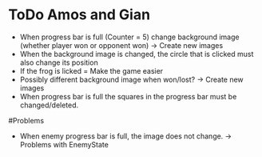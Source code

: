 # ToDo Amos and Gian
- When progress bar is full (Counter = 5) change background image (whether player won or opponent won) -> Create new images
- When the background image is changed, the circle that is clicked must also change its position
- If the frog is licked = Make the game easier 
- Possibly different background image when won/lost? -> Create new images
- When progress bar is full the squares in the progress bar must be changed/deleted.

#Problems
- When enemy progress bar is full, the image does not change. -> Problems with EnemyState
